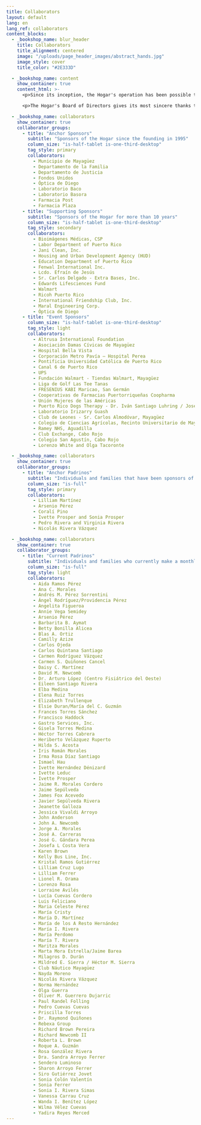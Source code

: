 ```yaml
---
title: Collaborators
layout: default
lang: en
lang_ref: collaborators
content_blocks:
  - _bookshop_name: blur_header
    title: Collaborators
    title_alignment: centered
    image: "/uploads/page_header_images/abstract_hands.jpg"
    image_style: cover
    title_color: "#2E333D"

  - _bookshop_name: content
    show_container: true
    content_html: >-
      <p>Since its inception, the Hogar's operation has been possible thanks to the financial support of governmental agencies, private foundations, religious and civic organizations, local merchants and corporations, and residents of the city of Mayagüez and surrounding cities.</p>

      <p>The Hogar's Board of Directors gives its most sincere thanks to the following organizations and individuals for their generosity. <b>Thank you for your contribution!</b></p>

  - _bookshop_name: collaborators
    show_container: true
    collaborator_groups:
      - title: "Anchor Sponsors"
        subtitle: "Sponsors of the Hogar since the founding in 1995"
        column_size: "is-half-tablet is-one-third-desktop"
        tag_style: primary
        collaborators:
          - Municipio de Mayagüez
          - Departamento de la Familia
          - Departamento de Justicia
          - Fondos Unidos
          - Óptica de Diego
          - Laboratorio Baco
          - Laboratorio Basora
          - Farmacia Post
          - Farmacia Plaza
      - title: "Supporting Sponsors"
        subtitle: "Sponsors of the Hogar for more than 10 years"
        column_size: "is-half-tablet is-one-third-desktop"
        tag_style: secondary
        collaborators:
          - Bioimágenes Médicas, CSP
          - Labor Department of Puerto Rico
          - Jani Clean, Inc.
          - Housing and Urban Development Agency (HUD)
          - Education Department of Puerto Rico
          - Fenwal International Inc.
          - Lcdo. Efraín de Jesús
          - Sr. Carlos Delgado - Extra Bases, Inc.
          - Edwards Lifesciences Fund
          - Walmart
          - Ricoh Puerto Rico
          - International Friendship Club, Inc.
          - Maral Engineering Corp.
          - Óptica de Diego
      - title: "Event Sponsors"
        column_size: "is-half-tablet is-one-third-desktop"
        tag_style: light
        collaborators:
          - Altrusa International Foundation
          - Asociación Damas Cívicas de Mayagüez
          - Hospital Bella Vista
          - Corporación Metro Pavía – Hospital Perea
          - Pontificia Universidad Católica de Puerto Rico
          - Canal 6 de Puerto Rico
          - UPS
          - Fundación Walmart - Tiendas Walmart, Mayagüez
          - Liga de Golf Las Tee Tanas
          - FRESENIUS KABI Maricao, San Germán
          - Cooperativas de Farmacias Puertorriqueñas Coopharma
          - Unión Mujeres de las Américas
          - Puerto Rico Dogs Therapy - Dr. Iván Santiago Luhring / José M. Vivoni
          - Laboratorio Irizarry Guash
          - Club de Leones - Sr. Carlos Almodóvar, Mayagüez
          - Colegio de Ciencias Agrícolas, Recinto Universitario de Mayagüez
          - Ramey NHS, Aguadilla
          - Club Exchange, Cabo Rojo
          - Colegio San Agustín, Cabo Rojo
          - Lorenzo White and Olga Tacoronte

  - _bookshop_name: collaborators
    show_container: true
    collaborator_groups:
      - title: "Anchor Padrinos"
        subtitle: "Individuals and families that have been sponsors of the Hogar since the inception of the ‘Padrinos’ program in 1999"
        column_size: "is-full"
        tag_style: primary
        collaborators:
          - Lilliam Martínez
          - Arsenio Pérez
          - Coralí Pino
          - Ivette Prosper and Sonia Prosper
          - Pedro Rivera and Virginia Rivera
          - Nicolás Rivera Vázquez

  - _bookshop_name: collaborators
    show_container: true
    collaborator_groups:
      - title: "Current Padrinos"
        subtitle: "Individuals and families who currently make a monthly or annual monetary contribution to the Hogar"
        column_size: "is-full"
        tag_style: light
        collaborators:
          - Aida Ramos Pérez
          - Ana C. Morales
          - Andrés M. Pérez Sorrentini
          - Ángel Rodríguez/Providencia Pérez
          - Angelita Figueroa
          - Annie Vega Semidey
          - Arsenio Pérez
          - Barbarita B. Aymat
          - Betty Bonilla Alicea
          - Blas A. Ortiz
          - Camilly Azize
          - Carlos Ojeda
          - Carlos Quintana Santiago
          - Carmen Rodríguez Vázquez
          - Carmen S. Quiñones Cancel
          - Daisy C. Martínez
          - David M. Newcomb
          - Dr. Arturo López (Centro Fisiátrico del Oeste)
          - Eileen Santiago Rivera
          - Elba Medina
          - Elena Ruiz Torres
          - Elizabeth Trullenque
          - Elsie Duran/María del C. Guzmán
          - Frances Torres Sánchez
          - Francisco Haddock
          - Gastro Services, Inc.
          - Gisela Torres Medina
          - Héctor Torres Cabrera
          - Heriberto Velázquez Ruperto
          - Hilda S. Acosta
          - Iris Román Morales
          - Irma Rosa Díaz Santiago
          - Ismael Hau
          - Ivette Hernández Dénizard
          - Ivette Leduc
          - Ivette Prosper
          - Jaime R. Morales Cordero
          - Jaime Sepúlveda
          - James Fox Acevedo
          - Javier Sepúlveda Rivera
          - Jeanette Galloza
          - Jessica Vivaldi Arroyo
          - John Anderson
          - John A. Newcomb
          - Jorge A. Morales
          - José A. Carreras
          - José G. Gándara Perea
          - Josefa L Costa Vera
          - Karen Brown
          - Kelly Bus Line, Inc.
          - Kristal Ramos Gutiérrez
          - Lilliam Cruz Lugo
          - Lilliam Ferrer
          - Lionel R. Orama
          - Lorenzo Rosa
          - Lorraine Avilés
          - Lucía Cuevas Cordero
          - Luis Feliciano
          - Maria Celeste Pérez
          - María Cristy
          - María D. Martínez
          - María de los A Resto Hernández
          - María I. Rivera
          - María Perdomo
          - María T. Rivera
          - Maritza Morales
          - Marta Mora Estrella/Jaime Barea
          - Milagros D. Durán
          - Mildred E. Sierra / Héctor M. Sierra
          - Club Náutico Mayagüez
          - Nayda Moreno
          - Nicolás Rivera Vázquez
          - Norma Hernández
          - Olga Guerra
          - Oliver M. Guerrero Dujarric
          - Paul Randel Folling
          - Pedro Cuevas Cuevas
          - Priscilla Torres
          - Dr. Raymond Quiñones
          - Rebexa Group
          - Richard Brown Pereira
          - Richard Newcomb II
          - Roberta L. Brown
          - Roque A. Guzmán
          - Rosa González Rivera
          - Dra. Sandra Arroyo Ferrer
          - Sendero Luminoso
          - Sharon Arroyo Ferrer
          - Siro Gutiérrez Jovet
          - Sonia Colón Valentín
          - Sonia Ferrer
          - Sonia I. Rivera Simas
          - Vanessa Carrau Cruz
          - Wanda I. Benítez López
          - Wilma Vélez Cuevas
          - Yadira Reyes Merced
---
```

